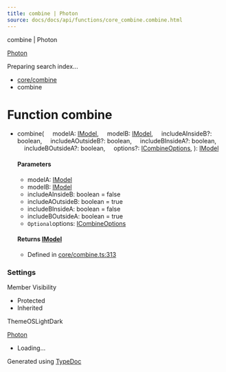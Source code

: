 ```yaml
---
title: combine | Photon
source: docs/docs/api/functions/core_combine.combine.html
---
```


combine | Photon

[Photon](../index.md)




Preparing search index...

* [core/combine](../modules/core_combine.md)
* combine

# Function combine

* combine(
      modelA: [IModel](../interfaces/core_schema.IModel.md),
      modelB: [IModel](../interfaces/core_schema.IModel.md),
      includeAInsideB?: boolean,
      includeAOutsideB?: boolean,
      includeBInsideA?: boolean,
      includeBOutsideA?: boolean,
      options?: [ICombineOptions](../interfaces/core_maker.ICombineOptions.md),
  ): [IModel](../interfaces/core_schema.IModel.md)

  #### Parameters

  + modelA: [IModel](../interfaces/core_schema.IModel.md)
  + modelB: [IModel](../interfaces/core_schema.IModel.md)
  + includeAInsideB: boolean = false
  + includeAOutsideB: boolean = true
  + includeBInsideA: boolean = false
  + includeBOutsideA: boolean = true
  + `Optional`options: [ICombineOptions](../interfaces/core_maker.ICombineOptions.md)

  #### Returns [IModel](../interfaces/core_schema.IModel.md)

  + Defined in [core/combine.ts:313](https://github.com/mwhite454/photon/blob/main/packages/photon/src/core/combine.ts#L313)

### Settings

Member Visibility

* Protected
* Inherited

ThemeOSLightDark

[Photon](../index.md)

* Loading...

Generated using [TypeDoc](https://typedoc.org/)
